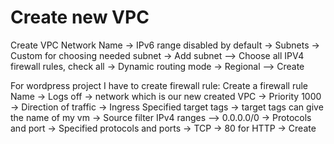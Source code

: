 # Create new VPC 

Create VPC Network
Name -> IPv6 range disabled by default -> Subnets -> Custom for choosing needed subnet -> Add subnet --> Choose all IPV4 firewall rules, check all -> Dynamic routing mode -> Regional --> Create

For wordpress project I have to create firewall rule:
Create a firewall rule
Name -> Logs off -> network which is our new created VPC -> Priority 1000 -> Direction of traffic ->  Ingress
Specified target tags ->  target tags can give the name of my vm
-> Source filter IPv4 ranges --> 0.0.0.0/0 -> Protocols and port -> Specified protocols and ports -> TCP -> 80 for HTTP -> Create 